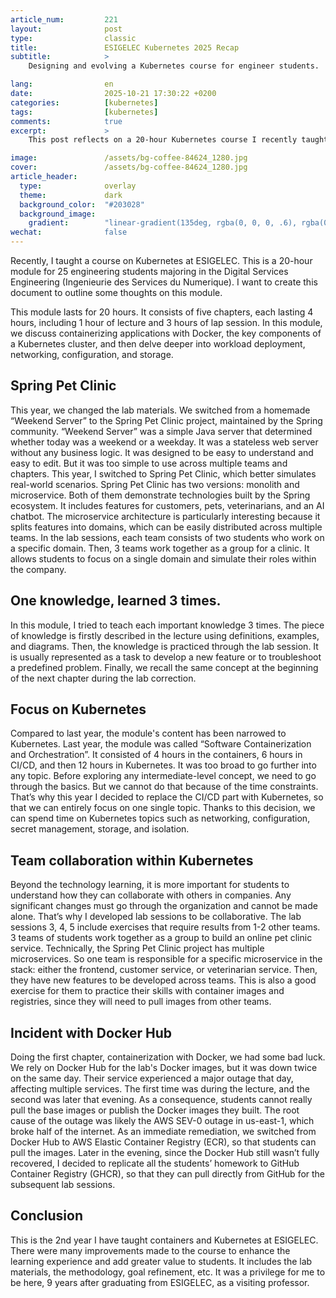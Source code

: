 ```yaml
---
article_num:         221
layout:              post
type:                classic
title:               ESIGELEC Kubernetes 2025 Recap
subtitle:            >
    Designing and evolving a Kubernetes course for engineer students.

lang:                en
date:                2025-10-21 17:30:22 +0200
categories:          [kubernetes]
tags:                [kubernetes]
comments:            true
excerpt:             >
    This post reflects on a 20-hour Kubernetes course I recently taught at ESIGELEC, where engineering students explored containerization, Kubernetes fundamentals, and real-world collaboration using the Spring Pet Clinic project. It shares insights into the redesigned curriculum, hands-on labs, and lessons learned from focusing deeply on Kubernetes and team-based learning.

image:               /assets/bg-coffee-84624_1280.jpg
cover:               /assets/bg-coffee-84624_1280.jpg
article_header:
  type:              overlay
  theme:             dark
  background_color:  "#203028"
  background_image:
    gradient:        "linear-gradient(135deg, rgba(0, 0, 0, .6), rgba(0, 0, 0, .4))"
wechat:              false
---
```



Recently, I taught a course on Kubernetes at ESIGELEC. This is a 20-hour module for 25 engineering students majoring in the Digital Services Engineering (Ingenieurie des Services du Numerique). I want to create this document to outline some thoughts on this module.

This module lasts for 20 hours. It consists of five chapters, each lasting 4 hours, including 1 hour of lecture and 3 hours of lap session. In this module, we discuss containerizing applications with Docker, the key components of a Kubernetes cluster, and then delve deeper into workload deployment, networking, configuration, and storage.

## Spring Pet Clinic

This year, we changed the lab materials. We switched from a homemade “Weekend Server” to the Spring Pet Clinic project, maintained by the Spring community. “Weekend Server” was a simple Java server that determined whether today was a weekend or a weekday. It was a stateless web server without any business logic. It was designed to be easy to understand and easy to edit. But it was too simple to use across multiple teams and chapters. This year, I switched to Spring Pet Clinic, which better simulates real-world scenarios. Spring Pet Clinic has two versions: monolith and microservice. Both of them demonstrate technologies built by the Spring ecosystem. It includes features for customers, pets, veterinarians, and an AI chatbot. The microservice architecture is particularly interesting because it splits features into domains, which can be easily distributed across multiple teams. In the lab sessions, each team consists of two students who work on a specific domain. Then, 3 teams work together as a group for a clinic. It allows students to focus on a single domain and simulate their roles within the company.

## One knowledge, learned 3 times.

In this module, I tried to teach each important knowledge 3 times. The piece of knowledge is firstly described in the lecture using definitions, examples, and diagrams. Then, the knowledge is practiced through the lab session. It is usually represented as a task to develop a new feature or to troubleshoot a predefined problem. Finally, we recall the same concept at the beginning of the next chapter during the lab correction.

## Focus on Kubernetes
Compared to last year, the module's content has been narrowed to Kubernetes. Last year, the module was called “Software Containerization and Orchestration”. It consisted of 4 hours in the containers, 6 hours in CI/CD, and then 12 hours in Kubernetes. It was too broad to go further into any topic. Before exploring any intermediate-level concept, we need to go through the basics. But we cannot do that because of the time constraints. That’s why this year I decided to replace the CI/CD part with Kubernetes, so that we can entirely focus on one single topic. Thanks to this decision, we can spend time on Kubernetes topics such as networking, configuration, secret management, storage, and isolation.

## Team collaboration within Kubernetes

Beyond the technology learning, it is more important for students to understand how they can collaborate with others in companies. Any significant changes must go through the organization and cannot be made alone. That’s why I developed lab sessions to be collaborative. The lab sessions 3, 4, 5 include exercises that require results from 1-2 other teams. 3 teams of students work together as a group to build an online pet clinic service. Technically, the Spring Pet Clinic project has multiple microservices. So one team is responsible for a specific microservice in the stack: either the frontend, customer service, or veterinarian service. Then, they have new features to be developed across teams. This is also a good exercise for them to practice their skills with container images and registries, since they will need to pull images from other teams.

## Incident with Docker Hub

Doing the first chapter, containerization with Docker, we had some bad luck. We rely on Docker Hub for the lab's Docker images, but it was down twice on the same day. Their service experienced a major outage that day, affecting multiple services. The first time was during the lecture, and the second was later that evening. As a consequence, students cannot really pull the base images or publish the Docker images they built. The root cause of the outage was likely the AWS SEV-0 outage in us-east-1, which broke half of the internet. As an immediate remediation, we switched from Docker Hub to AWS Elastic Container Registry (ECR), so that students can pull the images. Later in the evening, since the Docker Hub still wasn’t fully recovered, I decided to replicate all the students’ homework to GitHub Container Registry (GHCR), so that they can pull directly from GitHub for the subsequent lab sessions.

## Conclusion

This is the 2nd year I have taught containers and Kubernetes at ESIGELEC. There were many improvements made to the course to enhance the learning experience and add greater value to students. It includes the lab materials, the methodology, goal refinement, etc. It was a privilege for me to be here, 9 years after graduating from ESIGELEC, as a visiting professor.
